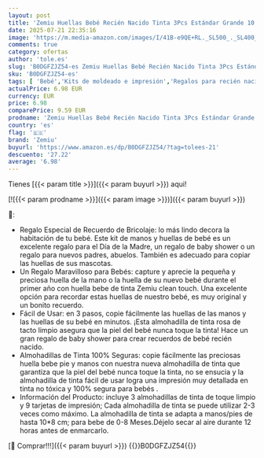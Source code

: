 ```yaml
---
layout: post
title: 'Zemiu Huellas Bebé Recién Nacido Tinta 3Pcs Estándar Grande 10 x 8.1 cm Kit Huellas Bebe Recien Nacido  Almohadillas de Tinta 100% Segura No Tóxicas  No se Mancha Kit Huella del Mascota'
date: 2025-07-21 22:35:16
image: 'https://m.media-amazon.com/images/I/41B-e9QE+RL._SL500_._SL400_.jpg'
comments: true
category: ofertas
author: 'tole.es'
slug: 'B0DGFZJZ54-es Zemiu Huellas Bebé Recién Nacido Tinta 3Pcs Estándar...'
sku: 'B0DGFZJZ54-es'
tags: [ 'Bebé','Kits de moldeado e impresión','Regalos para recién nacidos','bebe','bebé','nacido','recién','zemiu','🇪🇸', ]
actualPrice: 6.98 EUR
currency: EUR
price: 6.98
comparePrice: 9.59 EUR
prodname: 'Zemiu Huellas Bebé Recién Nacido Tinta 3Pcs Estándar Grande 10 x 8.1 cm Kit Huellas Bebe Recien Nacido  Almohadillas de Tinta 100% Segura No Tóxicas  No se Mancha Kit Huella del Mascota'
country: 'es'
flag: '🇪🇸'
brand: 'Zemiu'
buyurl: 'https://www.amazon.es/dp/B0DGFZJZ54/?tag=tolees-21'
descuento: '27.22'
average: '6.98'
---
```


Tienes [{{< param title >}}]({{< param buyurl >}}) aqui!

[![{{< param prodname >}}]({{< param image >}})]({{< param buyurl >}})

🔎:

- Regalo Especial de Recuerdo de Bricolaje: lo más lindo decora la habitación de tu bebé. Este kit de manos y huellas de bebé es un excelente regalo para el Día de la Madre, un regalo de baby shower o un regalo para nuevos padres, abuelos. También es adecuado para copiar las huellas de sus mascotas.
- Un Regalo Maravilloso para Bebés: capture y aprecie la pequeña y preciosa huella de la mano o la huella de su nuevo bebé durante el primer año con huella bebe de tinta Zemiu clean touch. Una excelente opción para recordar estas huellas de nuestro bebé, es muy original y un bonito recuerdo.
- Fácil de Usar: en 3 pasos, copie fácilmente las huellas de las manos y las huellas de su bebé en minutos. ¡Esta almohadilla de tinta rosa de tacto limpio asegura que la piel del bebé nunca toque la tinta! Hace un gran regalo de baby shower para crear recuerdos de bebé recién nacido.
- Almohadillas de Tinta 100% Seguras: copie fácilmente las preciosas huella bebe pie y manos con nuestra nueva almohadilla de tinta que garantiza que la piel del bebé nunca toque la tinta, no se ensucia y la almohadilla de tinta fácil de usar logra una impresión muy detallada en tinta no tóxica y 100% segura para bebés .
- Información del Producto: incluye 3 almohadillas de tinta de toque limpio y 9 tarjetas de impresión; Cada almohadilla de tinta se puede utilizar 2-3 veces como máximo. La almohadilla de tinta se adapta a manos/pies de hasta 10*8 cm; para bebe de 0-8 Meses.Déjelo secar al aire durante 12 horas antes de enmarcarlo.

[🛒 Comprar!!!]({{< param buyurl >}})
{{<world>}}B0DGFZJZ54{{</world>}}
